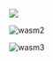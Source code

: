 ![](F:\money-blog\音视频\wasm1.JPG)





![wasm2](F:\money-blog\音视频\wasm2.JPG)





![wasm3](F:\money-blog\音视频\wasm3.JPG)

